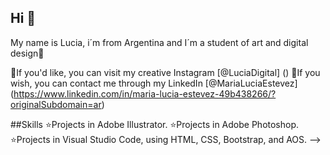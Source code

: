 ## Hi 👋

My name is Lucia, i´m from Argentina and I´m a student of art and digital design🎨

💙If you'd like, you can visit my creative Instagram [@LuciaDigital] ()
🩷If you wish, you can contact me through my LinkedIn [@MariaLuciaEstevez] (https://www.linkedin.com/in/maria-lucia-estevez-49b438266/?originalSubdomain=ar)

##Skills
⭐Projects in Adobe Illustrator.
⭐Projects in Adobe Photoshop.
⭐Projects in Visual Studio Code, using HTML, CSS, Bootstrap, and AOS.
-->
